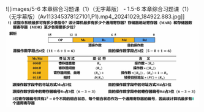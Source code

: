 ![[images/5-6 本章综合习题课（1）（无字幕版） - 1.5-6 本章综合习题课（1）（无字幕版）(Av113345378127101,P1).mp4_20241029_184922.883.jpg]]
![](./images/Pasted%20image%2020241029185208.png)

